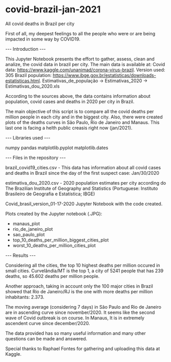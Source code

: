 # covid-brazil-jan-2021

All covid deaths in Brazil per city

First of all, my deepest feelings to all the people who were or are being impacted in some way by COVID19.

--- Introduction ---

This Jupyter Notebook presents the effort to gather, assess, clean and analize, the covid data in brazil per city. The main data is available at:
Covid data: https://www.kaggle.com/unanimad/corona-virus-brazil. Version used: 305
Brazil population: https://www.ibge.gov.br/estatisticas/downloads-estatisticas.html. Estimativas_de_população -> Estimativas_2020 -> Estimativas_dou_2020.xls


According to the sources above, the data contains information about population, covid cases and deaths in 2020 per city in Brazil.

The main objective of this script is to compare all the covid deaths per million people in each city and in the biggest city. Also, there were created plots of the deaths curves in São Paulo, Rio de Janeiro and Manaus. This last one is facing a helth public creasis right now (jan/2021).

--- Libraries used ---

numpy
pandas
matplotlib.pyplot
matplotlib.dates


--- Files in the repository ---

brazil_covid19_cities.csv - This data has information about all covid cases and deaths in Brazil since the day of the first suspect case: Jan/30/2020

estimativa_dou_2020.csv - 2020 population estimates  per city according do The Brazilian Institute of Geography and Statistics (Portuguese: Instituto Brasileiro de Geografia e Estatística; IBGE)

Covid_brasil_version_01-17-2020 Jupyter Notebook with the code created.

Plots created by the Jupyter notebook (.JPG):
- manaus_plot
- rio_de_janeiro_plot
- sao_paulo_plot
- top_10_deaths_per_million_biggest_cities_plot
- worst_10_deaths_per_million_cities_plot


--- Results ---

Considering all the cities, the top 10 highest deaths per million occured in small cities. Curvelândia/MT is the top 1, a city of 5241 people that has 239 deaths, so 45.602 deaths per million people.

Another approach, taking in account only the 100 major cities in Brazil showed that Rio de Janeiro/RJ is the one with more deaths per million inhabitants: 2.373.

The moving average (considering 7 days) in São Paulo and Rio de Janeiro are in ascending curve since november/2020. It seems like the second wave of Covid outbreak is on course.
In Manaus, It is in extremely ascendent curve since december/2020.


The data provided has so many useful information and many other questions can be made and answered.


Special thanks to Raphael Fontes for gathering and uploading this data at Kaggle.
